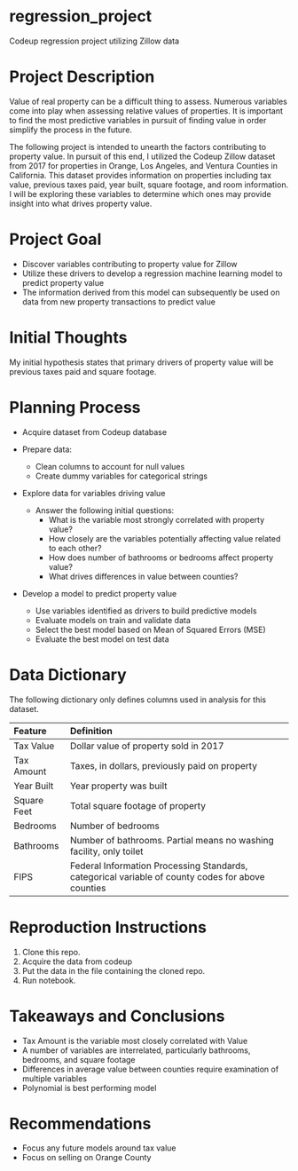 # regression_project
Codeup regression project utilizing Zillow data

# Project Description

Value of real property can be a difficult thing to assess. Numerous variables come into play when assessing relative values of properties. It is important to find the most predictive variables in pursuit of finding value in order simplify the process in the future. 
 
The following project is intended to unearth the factors contributing to property value. In pursuit of this end, I utilized the Codeup Zillow dataset from 2017 for properties in Orange, Los Angeles, and Ventura Counties in California. This dataset provides information on properties including tax value, previous taxes paid, year built, square footage, and room information. I will be exploring these variables to determine which ones may provide insight into what drives property value. 

# Project Goal

* Discover variables contributing to property value for Zillow
* Utilize these drivers to develop a regression machine learning model to predict property value
* The information derived from this model can subsequently be used on data from new property transactions to predict value


# Initial Thoughts

My initial hypothesis states that primary drivers of property value will be previous taxes paid and square footage.

# Planning Process

* Acquire dataset from Codeup database

* Prepare data:
  * Clean columns to account for null values
  * Create dummy variables for categorical strings

* Explore data for variables driving value
  * Answer the following initial questions:
      * What is the variable most strongly correlated with property value?
      * How closely are the variables potentially affecting value related to each other?
      * How does number of bathrooms or bedrooms affect property value?
      * What drives differences in value between counties?

* Develop a model to predict property value
  * Use variables identified as drivers to build predictive models
  * Evaluate models on train and validate data
  * Select the best model based on Mean of Squared Errors (MSE)
  * Evaluate the best model on test data

# Data Dictionary 

The following dictionary only defines columns used in analysis for this dataset.

| Feature | Definition |
|:--------|:-----------|
|Tax Value| Dollar value of property sold in 2017|
|Tax Amount| Taxes, in dollars, previously paid on property|
|Year Built| Year property was built|
|Square Feet| Total square footage of property|
|Bedrooms| Number of bedrooms|
|Bathrooms| Number of bathrooms. Partial means no washing facility, only toilet|
|FIPS| Federal Information Processing Standards, categorical variable of county codes for above counties|

# Reproduction Instructions


 1. Clone this repo.
 2. Acquire the data from codeup
 3. Put the data in the file containing the cloned repo.
 4. Run notebook.


# Takeaways and Conclusions

* Tax Amount is the variable most closely correlated with Value
* A number of variables are interrelated, particularly bathrooms, bedrooms, and square footage
* Differences in average value between counties require examination of multiple variables
* Polynomial is best performing model


# Recommendations

* Focus any future models around tax value
* Focus on selling on Orange County
